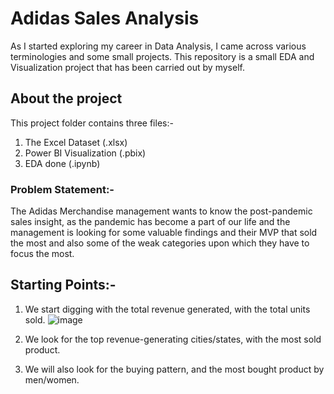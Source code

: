 # Adidas Sales Analysis

As I started exploring my career in Data Analysis, I came across various terminologies and some small projects.
This repository is a small EDA and Visualization project that has been carried out by myself.

## About the project

This project folder contains three files:-
1. The Excel Dataset (.xlsx)
2. Power BI Visualization (.pbix)
3. EDA done (.ipynb)

### Problem Statement:-
The Adidas Merchandise management wants to know the post-pandemic sales insight, as the pandemic has become a part of our life and the management is looking for 
some valuable findings and their MVP that sold the most and also some of the weak categories upon which they have to focus the most. 


## Starting Points:-
1. We start digging with the total revenue generated, with the total units sold.
![image](https://github.com/ansuman1402/adidas_sales_analysis/assets/63310882/6ec36556-4dc6-47f9-8f84-105952ea5db2)

2. We look for the top revenue-generating cities/states, with the most sold product.
3. We will also look for the buying pattern, and the most bought product by men/women.

